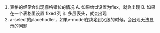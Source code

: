 1. 表格的经常会出现栅格错位的情况
A. 如果给td设置为flex，就会出现
B. 如果在一个表格里设置 fixed 列 和 多层表头，就会出现
2. a-select的placehodler，如果v-model在绑定到父级的时候，会出现无法显示的问题
